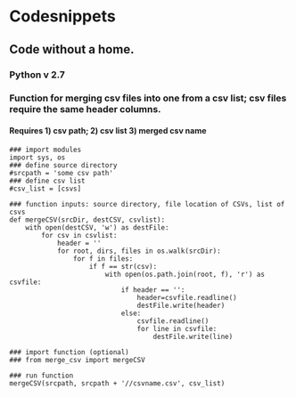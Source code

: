 # Codesnippets
## Code without a home.
### Python v 2.7
### Function for merging csv files into one from a csv list; csv files require the same header columns.
#### Requires 1) csv path; 2) csv list 3) merged csv name
```
### import modules
import sys, os
### define source directory
#srcpath = 'some csv path'
### define csv list
#csv_list = [csvs]

### function inputs: source directory, file location of CSVs, list of csvs
def mergeCSV(srcDir, destCSV, csvlist):
    with open(destCSV, 'w') as destFile:
        for csv in csvlist:
			header = ''
        	for root, dirs, files in os.walk(srcDir):
            	for f in files:
                	if f == str(csv):
                    	with open(os.path.join(root, f), 'r') as csvfile:
                        	if header == '':
                            	header=csvfile.readline()
                            	destFile.write(header)
                       	 	else:
                            	csvfile.readline()
                            	for line in csvfile:
                                	destFile.write(line) 
									
### import function (optional)								
### from merge_csv import mergeCSV

### run function
mergeCSV(srcpath, srcpath + '//csvname.csv', csv_list)
